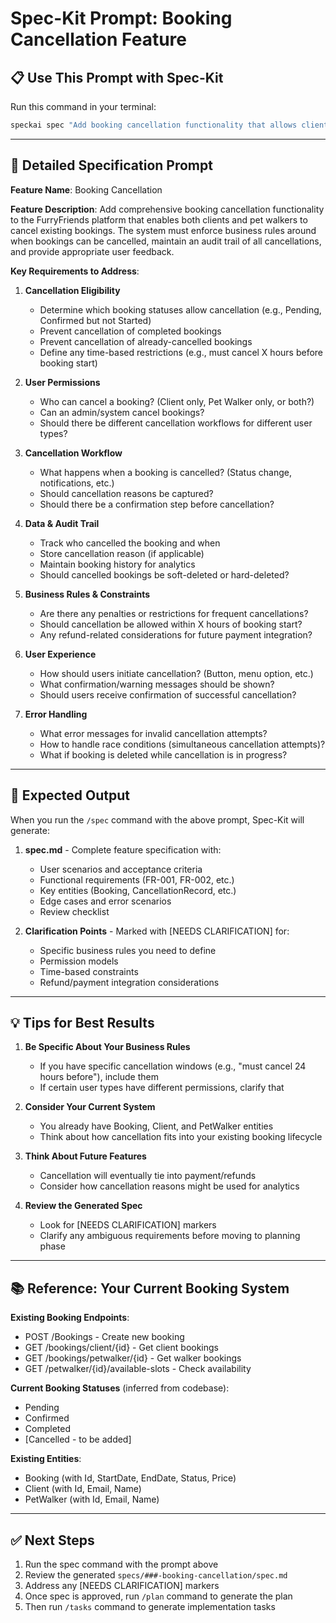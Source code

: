 # Spec-Kit Prompt: Booking Cancellation Feature

## 📋 Use This Prompt with Spec-Kit

Run this command in your terminal:
```bash
speckai spec "Add booking cancellation functionality that allows clients and pet walkers to cancel existing bookings with appropriate status transitions, validation rules, and audit logging. The system should prevent cancellation of completed or already-cancelled bookings, maintain booking history for audit purposes, and provide clear feedback to users about cancellation success or failure. Cancellations should be logged for business analytics and potential future refund processing."
```

---

## 📝 Detailed Specification Prompt

**Feature Name**: Booking Cancellation

**Feature Description**:
Add comprehensive booking cancellation functionality to the FurryFriends platform that enables both clients and pet walkers to cancel existing bookings. The system must enforce business rules around when bookings can be cancelled, maintain an audit trail of all cancellations, and provide appropriate user feedback.

**Key Requirements to Address**:

1. **Cancellation Eligibility**
   - Determine which booking statuses allow cancellation (e.g., Pending, Confirmed but not Started)
   - Prevent cancellation of completed bookings
   - Prevent cancellation of already-cancelled bookings
   - Define any time-based restrictions (e.g., must cancel X hours before booking start)

2. **User Permissions**
   - Who can cancel a booking? (Client only, Pet Walker only, or both?)
   - Can an admin/system cancel bookings?
   - Should there be different cancellation workflows for different user types?

3. **Cancellation Workflow**
   - What happens when a booking is cancelled? (Status change, notifications, etc.)
   - Should cancellation reasons be captured?
   - Should there be a confirmation step before cancellation?

4. **Data & Audit Trail**
   - Track who cancelled the booking and when
   - Store cancellation reason (if applicable)
   - Maintain booking history for analytics
   - Should cancelled bookings be soft-deleted or hard-deleted?

5. **Business Rules & Constraints**
   - Are there any penalties or restrictions for frequent cancellations?
   - Should cancellation be allowed within X hours of booking start?
   - Any refund-related considerations for future payment integration?

6. **User Experience**
   - How should users initiate cancellation? (Button, menu option, etc.)
   - What confirmation/warning messages should be shown?
   - Should users receive confirmation of successful cancellation?

7. **Error Handling**
   - What error messages for invalid cancellation attempts?
   - How to handle race conditions (simultaneous cancellation attempts)?
   - What if booking is deleted while cancellation is in progress?

---

## 🎯 Expected Output

When you run the `/spec` command with the above prompt, Spec-Kit will generate:

1. **spec.md** - Complete feature specification with:
   - User scenarios and acceptance criteria
   - Functional requirements (FR-001, FR-002, etc.)
   - Key entities (Booking, CancellationRecord, etc.)
   - Edge cases and error scenarios
   - Review checklist

2. **Clarification Points** - Marked with [NEEDS CLARIFICATION] for:
   - Specific business rules you need to define
   - Permission models
   - Time-based constraints
   - Refund/payment integration considerations

---

## 💡 Tips for Best Results

1. **Be Specific About Your Business Rules**
   - If you have specific cancellation windows (e.g., "must cancel 24 hours before"), include them
   - If certain user types have different permissions, clarify that

2. **Consider Your Current System**
   - You already have Booking, Client, and PetWalker entities
   - Think about how cancellation fits into your existing booking lifecycle

3. **Think About Future Features**
   - Cancellation will eventually tie into payment/refunds
   - Consider how cancellation reasons might be used for analytics

4. **Review the Generated Spec**
   - Look for [NEEDS CLARIFICATION] markers
   - Clarify any ambiguous requirements before moving to planning phase

---

## 📚 Reference: Your Current Booking System

**Existing Booking Endpoints**:
- POST /Bookings - Create new booking
- GET /bookings/client/{id} - Get client bookings
- GET /bookings/petwalker/{id} - Get walker bookings
- GET /petwalker/{id}/available-slots - Check availability

**Current Booking Statuses** (inferred from codebase):
- Pending
- Confirmed
- Completed
- [Cancelled - to be added]

**Existing Entities**:
- Booking (with Id, StartDate, EndDate, Status, Price)
- Client (with Id, Email, Name)
- PetWalker (with Id, Email, Name)

---

## ✅ Next Steps

1. Run the spec command with the prompt above
2. Review the generated `specs/###-booking-cancellation/spec.md`
3. Address any [NEEDS CLARIFICATION] markers
4. Once spec is approved, run `/plan` command to generate the plan
5. Then run `/tasks` command to generate implementation tasks


